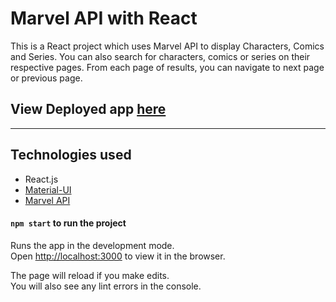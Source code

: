 # Marvel API with React

This is a React project which uses Marvel API to display Characters, Comics and Series. You can also search for characters, comics or series on their respective pages. From each page of results, you can navigate to next page or previous page.

## View Deployed app [here](https://vikas-reactapp-marvel-api.netlify.app/)

---

## Technologies used

- React.js
- [Material-UI](https://material-ui.com/getting-started/installation/)
- [Marvel API](https://developer.marvel.com/)

#### `npm start` to run the project

Runs the app in the development mode.\
Open [http://localhost:3000](http://localhost:3000) to view it in the browser.

The page will reload if you make edits.\
You will also see any lint errors in the console.
